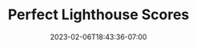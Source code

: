 ---
title: "Perfect Lighthouse Scores"
description: "How to achieve perfect lighthouse scores using HUGO."
date: 2023-02-06T18:43:36-07:00
draft: false
featuredImage:  "images/first-contentful-paint.jpg"
type: page

---